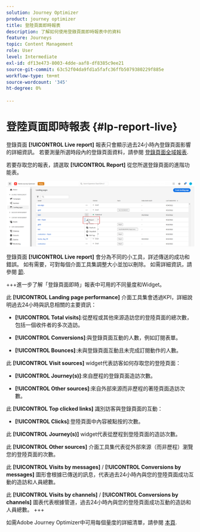```yaml
---
solution: Journey Optimizer
product: journey optimizer
title: 登陸頁面即時報表
description: 了解如何使用登錄頁面即時報表中的資料
feature: Journeys
topic: Content Management
role: User
level: Intermediate
exl-id: df13e473-8003-4dde-aaf8-df8385c9ee21
source-git-commit: 63c52f04da9fd1a5fafc36ffb5079380229f885e
workflow-type: tm+mt
source-wordcount: '345'
ht-degree: 0%

---
```


# 登陸頁面即時報表 {#lp-report-live}

登錄頁面 **[!UICONTROL Live report]** 報表只會顯示過去24小時內登錄頁面影響的詳細資訊。 若要測量所選時段內的登錄頁面資料，請參閱 [登錄頁面全域報表](lp-report-global.md).

若要存取您的報表，請選取 **[!UICONTROL Report]** 從您所選登錄頁面的進階功能表。

![](assets/landing_page_report.png)

登錄頁面 **[!UICONTROL Live report]** 會分為不同的小工具，詳述傳送的成功和錯誤。 如有需要，可對每個介面工具集調整大小並加以刪除。 如需詳細資訊，請參閱 [節](live-report.md).

+++進一步了解「登錄頁面即時」報表中可用的不同量度和Widget。

此 **[!UICONTROL Landing page performance]** 介面工具集會透過KPI，詳細說明過去24小時與訊息相關的主要資訊：

* **[!UICONTROL Total visits]**:從歷程或其他來源造訪您的登陸頁面的總次數，包括一個收件者的多次造訪。

* **[!UICONTROL Conversions]**:與登錄頁面互動的人數，例如訂閱表單。

* **[!UICONTROL Bounces]**:未與登錄頁面互動且未完成訂閱動作的人數。

此 **[!UICONTROL Visit sources]** widget代表訪客如何存取您的登陸頁面：

* **[!UICONTROL Journey(s)]**:來自歷程的登錄頁面造訪次數。

* **[!UICONTROL Other sources]**:來自外部來源而非歷程的著陸頁面造訪次數。

此 **[!UICONTROL Top clicked links]** 識別訪客與登錄頁面的互動：

* **[!UICONTROL Clicks]**:登陸頁面中內容被點按的次數。

此 **[!UICONTROL Journey(s)]** widget代表從歷程到登陸頁面的造訪次數。

此 **[!UICONTROL Other sources]** 介面工具集代表從外部來源（而非歷程）瀏覽您的登陸頁面的次數。

此 **[!UICONTROL Visits by messages]** / **[!UICONTROL Conversions by messages]** 圖形會根據已傳送的訊息，代表過去24小時內與您的登陸頁面成功互動的造訪和人員總數。

此 **[!UICONTROL Visits by channels]** / **[!UICONTROL Conversions by channels]** 圖表代表根據管道，過去24小時內與您的登陸頁面成功互動的造訪和人員總數。
+++

如需Adobe Journey Optimizer中可用每個量度的詳細清單，請參閱 [本頁](live-report.md#list-of-components-live).
